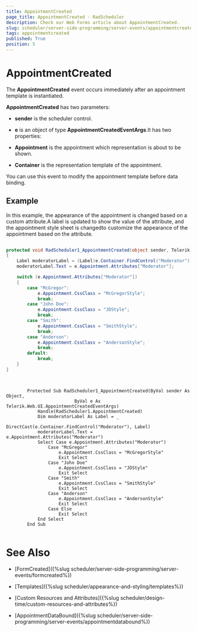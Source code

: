 ```yaml
---
title: AppointmentCreated
page_title: AppointmentCreated - RadScheduler
description: Check our Web Forms article about AppointmentCreated.
slug: scheduler/server-side-programming/server-events/appointmentcreated
tags: appointmentcreated
published: True
position: 5
---
```


# AppointmentCreated



The **AppointmentCreated** event occurs immediately after an appointment template is instantiated.

**AppointmentCreated** has two parameters:

* **sender** is the scheduler control.

* **e** is an object of type **AppointmentCreatedEventArgs**.It has two properties:

* **Appointment** is the appointment which representation is about to be shown.

* **Container** is the representation template of the appointment.

You can use this event to modify the appointment template before data binding.

## Example

In this example, the appearance of the appointment is changed based on a custom attribute.A label is updated to show the value of the attribute, and the appointment style sheet is changedto customize the appearance of the appointment based on the attribute.





````C#
	
protected void RadScheduler1_AppointmentCreated(object sender, Telerik.Web.UI.AppointmentCreatedEventArgs e)
{
	Label moderatorLabel = (Label)e.Container.FindControl("Moderator");
	moderatorLabel.Text = e.Appointment.Attributes["Moderator"];

	switch (e.Appointment.Attributes["Moderator"])
	{
		case "McGregor":
			e.Appointment.CssClass = "McGregorStyle";
			break;
		case "John Doe":
			e.Appointment.CssClass = "JDStyle";
			break;
		case "Smith":
			e.Appointment.CssClass = "SmithStyle";
			break;
		case "Anderson":
			e.Appointment.CssClass = "AndersonStyle";
			break;
		default:
			break;
	}
} 
	
````
````VB.NET
	     
	    Protected Sub RadScheduler1_AppointmentCreated(ByVal sender As Object,
	                      ByVal e As Telerik.Web.UI.AppointmentCreatedEventArgs)
	        Handle(RadScheduler1.AppointmentCreated)
	        Dim moderatorLabel As Label = _
	                         DirectCast(e.Container.FindControl("Moderator"), Label)
	        moderatorLabel.Text = e.Appointment.Attributes("Moderator")
	        Select Case e.Appointment.Attributes("Moderator")
	            Case "McGregor"
	                e.Appointment.CssClass = "McGregorStyle"
	                Exit Select
	            Case "John Doe"
	                e.Appointment.CssClass = "JDStyle"
	                Exit Select
	            Case "Smith"
	                e.Appointment.CssClass = "SmithStyle"
	                Exit Select
	            Case "Anderson"
	                e.Appointment.CssClass = "AndersonStyle"
	                Exit Select
	            Case Else
	                Exit Select
	        End Select
	    End Sub
	
````


# See Also

 * [FormCreated]({%slug scheduler/server-side-programming/server-events/formcreated%})

 * [Templates]({%slug scheduler/appearance-and-styling/templates%})

 * [Custom Resources and Attributes]({%slug scheduler/design-time/custom-resources-and-attributes%})

 * [AppointmentDataBound]({%slug scheduler/server-side-programming/server-events/appointmentdatabound%})
